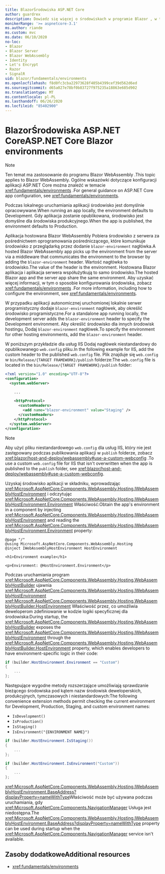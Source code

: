 ```yaml
---
title: BlazorŚrodowiska ASP.NET Core
author: guardrex
description: Dowiedz się więcej o środowiskach w programie Blazor , w tym o sposobie ustawiania środowiska Blazor WebAssembly aplikacji.
monikerRange: '>= aspnetcore-3.1'
ms.author: riande
ms.custom: mvc
ms.date: 06/10/2020
no-loc:
- Blazor
- Blazor Server
- Blazor WebAssembly
- Identity
- Let's Encrypt
- Razor
- SignalR
uid: blazor/fundamentals/environments
ms.openlocfilehash: f8d0fc3cba22973628f405b4399cef39d562d6ed
ms.sourcegitcommit: d65a027e78bf0b83727f975235a18863e685d902
ms.translationtype: MT
ms.contentlocale: pl-PL
ms.lasthandoff: 06/26/2020
ms.locfileid: "85402900"
---
```

# <a name="aspnet-core-blazor-environments"></a><span data-ttu-id="3a12b-103">BlazorŚrodowiska ASP.NET Core</span><span class="sxs-lookup"><span data-stu-id="3a12b-103">ASP.NET Core Blazor environments</span></span>

> [!NOTE]
> <span data-ttu-id="3a12b-104">Ten temat ma zastosowanie do programu Blazor WebAssembly .</span><span class="sxs-lookup"><span data-stu-id="3a12b-104">This topic applies to Blazor WebAssembly.</span></span> <span data-ttu-id="3a12b-105">Ogólne wskazówki dotyczące konfiguracji aplikacji ASP.NET Core można znaleźć w temacie <xref:fundamentals/environments> .</span><span class="sxs-lookup"><span data-stu-id="3a12b-105">For general guidance on ASP.NET Core app configuration, see <xref:fundamentals/environments>.</span></span>

<span data-ttu-id="3a12b-106">Podczas lokalnego uruchamiania aplikacji środowisko jest domyślnie opracowywane.</span><span class="sxs-lookup"><span data-stu-id="3a12b-106">When running an app locally, the environment defaults to Development.</span></span> <span data-ttu-id="3a12b-107">Gdy aplikacja zostanie opublikowana, środowisko jest domyślne dla środowiska produkcyjnego.</span><span class="sxs-lookup"><span data-stu-id="3a12b-107">When the app is published, the environment defaults to Production.</span></span>

<span data-ttu-id="3a12b-108">Aplikacja hostowana Blazor WebAssembly Pobiera środowisko z serwera za pośrednictwem oprogramowania pośredniczącego, które komunikuje środowisko z przeglądarką przez dodanie `blazor-environment` nagłówka.</span><span class="sxs-lookup"><span data-stu-id="3a12b-108">A hosted Blazor WebAssembly app picks up the environment from the server via a middleware that communicates the environment to the browser by adding the `blazor-environment` header.</span></span> <span data-ttu-id="3a12b-109">Wartość nagłówka to środowisko.</span><span class="sxs-lookup"><span data-stu-id="3a12b-109">The value of the header is the environment.</span></span> <span data-ttu-id="3a12b-110">Hostowana Blazor aplikacja i aplikacja serwera współużytkują to samo środowisko.</span><span class="sxs-lookup"><span data-stu-id="3a12b-110">The hosted Blazor app and the server app share the same environment.</span></span> <span data-ttu-id="3a12b-111">Aby uzyskać więcej informacji, w tym o sposobie konfigurowania środowiska, zobacz <xref:fundamentals/environments> .</span><span class="sxs-lookup"><span data-stu-id="3a12b-111">For more information, including how to configure the environment, see <xref:fundamentals/environments>.</span></span>

<span data-ttu-id="3a12b-112">W przypadku aplikacji autonomicznej uruchomionej lokalnie serwer programistyczny dodaje `blazor-environment` nagłówek, aby określić środowisko programistyczne.</span><span class="sxs-lookup"><span data-stu-id="3a12b-112">For a standalone app running locally, the development server adds the `blazor-environment` header to specify the Development environment.</span></span> <span data-ttu-id="3a12b-113">Aby określić środowisko dla innych środowisk hostingu, Dodaj `blazor-environment` nagłówek.</span><span class="sxs-lookup"><span data-stu-id="3a12b-113">To specify the environment for other hosting environments, add the `blazor-environment` header.</span></span>

<span data-ttu-id="3a12b-114">W poniższym przykładzie dla usług IIS Dodaj nagłówek niestandardowy do opublikowanego `web.config` pliku.</span><span class="sxs-lookup"><span data-stu-id="3a12b-114">In the following example for IIS, add the custom header to the published `web.config` file.</span></span> <span data-ttu-id="3a12b-115">Plik znajduje się `web.config` w `bin/Release/{TARGET FRAMEWORK}/publish` folderze:</span><span class="sxs-lookup"><span data-stu-id="3a12b-115">The `web.config` file is located in the `bin/Release/{TARGET FRAMEWORK}/publish` folder:</span></span>

```xml
<?xml version="1.0" encoding="UTF-8"?>
<configuration>
  <system.webServer>

    ...

    <httpProtocol>
      <customHeaders>
        <add name="blazor-environment" value="Staging" />
      </customHeaders>
    </httpProtocol>
  </system.webServer>
</configuration>
```

> [!NOTE]
> <span data-ttu-id="3a12b-116">Aby użyć pliku niestandardowego `web.config` dla usług IIS, który nie jest zastępowany podczas publikowania aplikacji w `publish` folderze, zobacz <xref:blazor/host-and-deploy/webassembly#use-a-custom-webconfig> .</span><span class="sxs-lookup"><span data-stu-id="3a12b-116">To use a custom `web.config` file for IIS that isn't overwritten when the app is published to the `publish` folder, see <xref:blazor/host-and-deploy/webassembly#use-a-custom-webconfig>.</span></span>

<span data-ttu-id="3a12b-117">Uzyskaj środowisko aplikacji w składniku, wprowadzając <xref:Microsoft.AspNetCore.Components.WebAssembly.Hosting.IWebAssemblyHostEnvironment> i odczytując <xref:Microsoft.AspNetCore.Components.WebAssembly.Hosting.IWebAssemblyHostEnvironment.Environment> Właściwość:</span><span class="sxs-lookup"><span data-stu-id="3a12b-117">Obtain the app's environment in a component by injecting <xref:Microsoft.AspNetCore.Components.WebAssembly.Hosting.IWebAssemblyHostEnvironment> and reading the <xref:Microsoft.AspNetCore.Components.WebAssembly.Hosting.IWebAssemblyHostEnvironment.Environment> property:</span></span>

```razor
@page "/"
@using Microsoft.AspNetCore.Components.WebAssembly.Hosting
@inject IWebAssemblyHostEnvironment HostEnvironment

<h1>Environment example</h1>

<p>Environment: @HostEnvironment.Environment</p>
```

<span data-ttu-id="3a12b-118">Podczas uruchamiania program <xref:Microsoft.AspNetCore.Components.WebAssembly.Hosting.WebAssemblyHostBuilder> ujawnia <xref:Microsoft.AspNetCore.Components.WebAssembly.Hosting.IWebAssemblyHostEnvironment> <xref:Microsoft.AspNetCore.Components.WebAssembly.Hosting.WebAssemblyHostBuilder.HostEnvironment> Właściwość przez, co umożliwia deweloperom zdefiniowanie w kodzie logiki specyficznej dla środowiska:</span><span class="sxs-lookup"><span data-stu-id="3a12b-118">During startup, the <xref:Microsoft.AspNetCore.Components.WebAssembly.Hosting.WebAssemblyHostBuilder> exposes the <xref:Microsoft.AspNetCore.Components.WebAssembly.Hosting.IWebAssemblyHostEnvironment> through the <xref:Microsoft.AspNetCore.Components.WebAssembly.Hosting.WebAssemblyHostBuilder.HostEnvironment> property, which enables developers to have environment-specific logic in their code:</span></span>

```csharp
if (builder.HostEnvironment.Environment == "Custom")
{
    ...
};
```

<span data-ttu-id="3a12b-119">Następujące wygodne metody rozszerzające umożliwiają sprawdzanie bieżącego środowiska pod kątem nazw środowisk deweloperskich, produkcyjnych, tymczasowych i niestandardowych:</span><span class="sxs-lookup"><span data-stu-id="3a12b-119">The following convenience extension methods permit checking the current environment for Development, Production, Staging, and custom environment names:</span></span>

* `IsDevelopment()`
* `IsProduction()`
* `IsStaging()`
* `IsEnvironment("{ENVIRONMENT NAME}")`

```csharp
if (builder.HostEnvironment.IsStaging())
{
    ...
};

if (builder.HostEnvironment.IsEnvironment("Custom"))
{
    ...
};
```

<span data-ttu-id="3a12b-120"><xref:Microsoft.AspNetCore.Components.WebAssembly.Hosting.IWebAssemblyHostEnvironment.BaseAddress?displayProperty=nameWithType>Właściwość może być używana podczas uruchamiania, gdy <xref:Microsoft.AspNetCore.Components.NavigationManager> Usługa jest niedostępna.</span><span class="sxs-lookup"><span data-stu-id="3a12b-120">The <xref:Microsoft.AspNetCore.Components.WebAssembly.Hosting.IWebAssemblyHostEnvironment.BaseAddress?displayProperty=nameWithType> property can be used during startup when the <xref:Microsoft.AspNetCore.Components.NavigationManager> service isn't available.</span></span>

## <a name="additional-resources"></a><span data-ttu-id="3a12b-121">Zasoby dodatkowe</span><span class="sxs-lookup"><span data-stu-id="3a12b-121">Additional resources</span></span>

* <xref:fundamentals/environments>
